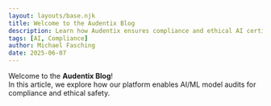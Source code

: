```yaml
---
layout: layouts/base.njk
title: Welcome to the Audentix Blog
description: Learn how Audentix ensures compliance and ethical AI certification.
tags: [AI, Compliance]
author: Michael Fasching
date: 2025-06-07
---
```


Welcome to the **Audentix Blog**!  
In this article, we explore how our platform enables AI/ML model audits for compliance and ethical safety.
